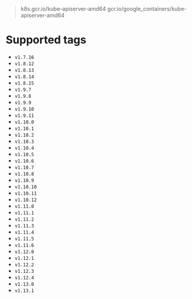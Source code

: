> k8s.gcr.io/kube-apiserver-amd64
> gcr.io/google_containers/kube-apiserver-amd64

# Supported tags
- `v1.7.16`
- `v1.8.12`
- `v1.8.13`
- `v1.8.14`
- `v1.8.15`
- `v1.9.7`
- `v1.9.8`
- `v1.9.9`
- `v1.9.10`
- `v1.9.11`
- `v1.10.0`
- `v1.10.1`
- `v1.10.2`
- `v1.10.3`
- `v1.10.4`
- `v1.10.5`
- `v1.10.6`
- `v1.10.7`
- `v1.10.8`
- `v1.10.9`
- `v1.10.10`
- `v1.10.11`
- `v1.10.12`
- `v1.11.0`
- `v1.11.1`
- `v1.11.2`
- `v1.11.3`
- `v1.11.4`
- `v1.11.5`
- `v1.11.6`
- `v1.12.0`
- `v1.12.1`
- `v1.12.2`
- `v1.12.3`
- `v1.12.4`
- `v1.13.0`
- `v1.13.1`